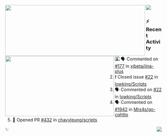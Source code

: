 <p>
  <p>
  <img align="left" width="450" height="165" src="https://github-readme-stats-git-masterrstaa-rickstaa.vercel.app/api?username=lowking&bg_color=0D1116&theme=synthwave&show_icons=true&hide_border=true&line_height=20&title_color=4E7C65&icon_color=555&show_owner=true&text_color=777&count_private=true"/>
  </p>
  <p>
  <img align="left" width="350" height="195" src="https://github-readme-stats-git-masterrstaa-rickstaa.vercel.app/api/top-langs/?layout=compact&username=lowking&bg_color=0D1116&theme=synthwave&show_icons=true&hide_border=true&line_height=20&title_color=4E7C65&icon_color=555&show_owner=true&text_color=777&hide&langs_count=4"/>
  </p>
  <p>
    <a align="left" href="https://t.me/Violettoy_bot"><img src="https://img.shields.io/badge/Telegram-%2352A4DB.svg?&style=social&logo=telegram&logoColor=white" /></a>&nbsp;&nbsp;
<!--     <img align="left" src="https://github.com/lowking/lowking/workflows/Waka%20Readme/badge.svg" />&nbsp;&nbsp; -->
    <img align="left" src="https://github.com/lowking/lowking/workflows/Activity%20Readme/badge.svg" />
  </p>
</p>

### :zap: Recent Activity

<!--START_SECTION:activity-->
1. 🗣 Commented on [#177](https://github.com/xjbeta/iina-plus/issues/177) in [xjbeta/iina-plus](https://github.com/xjbeta/iina-plus)
2. ❗️ Closed issue [#22](https://github.com/lowking/Scripts/issues/22) in [lowking/Scripts](https://github.com/lowking/Scripts)
3. 🗣 Commented on [#22](https://github.com/lowking/Scripts/issues/22) in [lowking/Scripts](https://github.com/lowking/Scripts)
4. 🗣 Commented on [#1942](https://github.com/Mrs4s/go-cqhttp/issues/1942) in [Mrs4s/go-cqhttp](https://github.com/Mrs4s/go-cqhttp)
5. 💪 Opened PR [#432](https://github.com/chavyleung/scripts/pull/432) in [chavyleung/scripts](https://github.com/chavyleung/scripts)
<!--END_SECTION:activity-->

✨<img align="right" src="http://profile-counter.glitch.me/lowking/count.svg"/>
